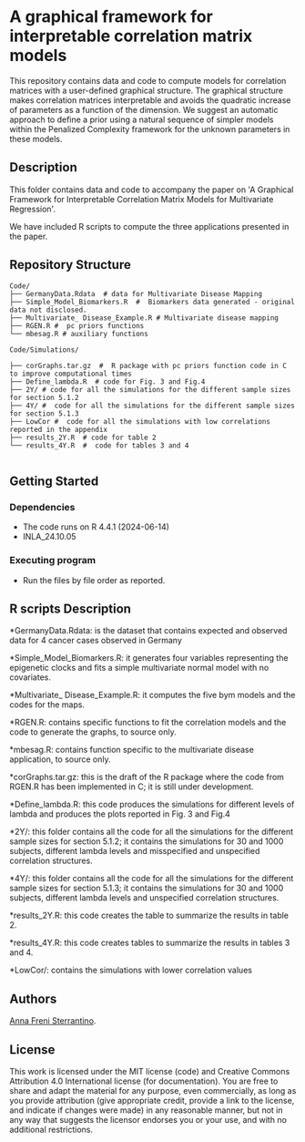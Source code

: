 #  A graphical framework for interpretable correlation matrix models



This repository contains data and code to compute models for correlation matrices with a user-defined graphical structure. The graphical structure makes correlation matrices interpretable and avoids the quadratic increase of parameters as a function of the dimension. We suggest an automatic approach to define a prior using a natural sequence of simpler models within the Penalized Complexity framework for the unknown parameters in these models. 

## Description

This folder contains data and code to accompany the paper on 'A Graphical Framework for Interpretable
Correlation Matrix Models for Multivariate
Regression'. 

We have included R  scripts to compute the three applications presented in the paper. 

	

##  Repository Structure
```
Code/
├── GermanyData.Rdata  # data for Multivariate Disease Mapping
├── Simple_Model_Biomarkers.R  #  Biomarkers data generated - original data not disclosed.
├── Multivariate_ Disease_Example.R # Multivariate disease mapping 
├── RGEN.R #  pc priors functions 
└── mbesag.R # auxiliary functions

Code/Simulations/ 

├── corGraphs.tar.gz  #  R package with pc priors function code in C to improve computational times 
├── Define_lambda.R  # code for Fig. 3 and Fig.4 
├── 2Y/ # code for all the simulations for the different sample sizes for section 5.1.2 
├── 4Y/ #  code for all the simulations for the different sample sizes for section 5.1.3
├── LowCor #  code for all the simulations with low correlations reported in the appendix
├── results_2Y.R  # code for table 2
└── results_4Y.R  #  code for tables 3 and 4


```

## Getting Started

### Dependencies

* The code runs on R 4.4.1 (2024-06-14)
* INLA_24.10.05 

### Executing program

* Run the files by file order as reported. 


## R scripts Description 

*GermanyData.Rdata: is the dataset that contains expected and observed data for 4 cancer cases observed in Germany	

*Simple_Model_Biomarkers.R: it generates four variables representing the epigenetic clocks and fits a simple multivariate normal model with no covariates.

*Multivariate_ Disease_Example.R: it computes the five bym models and the codes for the maps.

*RGEN.R: contains specific functions to fit the correlation models and the code to generate the graphs, to source only.

*mbesag.R: contains function specific to the multivariate disease application, to source only.

*corGraphs.tar.gz: this is the draft of the R package where the code from RGEN.R has been implemented in C; it is still under development. 

*Define_lambda.R:  this code produces the simulations for different levels of lambda and produces the plots reported in     Fig. 3 and Fig.4 

*2Y/: this folder contains all the code for all the simulations for the different sample sizes for section 5.1.2; it contains the simulations for 30 and 1000 subjects, different lambda levels and misspecified and unspecified correlation structures. 

*4Y/: this folder contains all the code for all the simulations for the different sample sizes for section 5.1.3; it contains the simulations for 30 and 1000 subjects, different lambda levels and unspecified correlation structures.

*results_2Y.R: this code creates the table to summarize the results in table 2.

*results_4Y.R: this code creates tables to summarize the results in tables 3 and 4.  

*LowCor/: contains the simulations with lower correlation values  


## Authors


[Anna Freni Sterrantino](mailto:afrenisterrantino@turing.ac.uk).


## License

This work is licensed under the MIT license (code) and Creative Commons Attribution 4.0 International license (for documentation). You are free to share and adapt the material for any purpose, even commercially, as long as you provide attribution (give appropriate credit, provide a link to the license, and indicate if changes were made) in any reasonable manner, but not in any way that suggests the licensor endorses you or your use, and with no additional restrictions.


